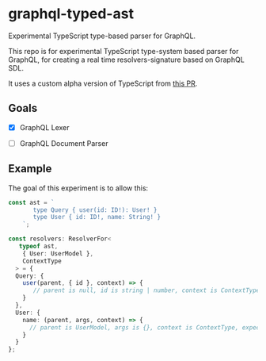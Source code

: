 # graphql-typed-ast

Experimental TypeScript type-based parser for GraphQL.

This repo is for experimental TypeScript type-system based parser for GraphQL, for creating a real time resolvers-signature based on GraphQL SDL.

It uses a custom alpha version of TypeScript from [this PR](https://github.com/microsoft/TypeScript/pull/40336).

## Goals

- [x] GraphQL Lexer 
- [ ] GraphQL Document Parser


## Example

The goal of this experiment is to allow this:

```ts
const ast = `
       type Query { user(id: ID!): User! }
       type User { id: ID!, name: String! }
    `;

const resolvers: ResolverFor<
   typeof ast,
    { User: UserModel },
    ContextType
  > = {
  Query: {
    user(parent, { id }, context) => {
       // parent is null, id is string | number, context is ContextType, expected return type is `UserModel` 
    } 
  },
  User: {
    name: (parent, args, context) => {
      // parent is UserModel, args is {}, context is ContextType, expected return type is `string`
    }
  }
};
```
